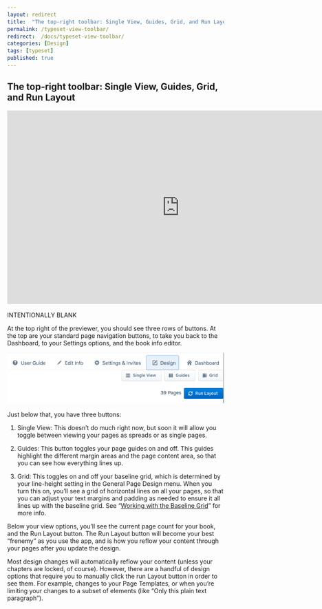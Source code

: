 ```yaml
---
layout: redirect
title:  "The top-right toolbar: Single View, Guides, Grid, and Run Layout"
permalink: /typeset-view-toolbar/
redirect:  /docs/typeset-view-toolbar/
categories: [Design]
tags: [typeset]
published: true
---
```


<section data-type="chapter" class="hsecchapter" data-hederis-type="hsecchapter" id="typeset-view-toolbar" data-pi-attrs="id: typeset-view-toolbar; data-tags: typeset;" role="doc-chapter" data-tags="typeset" data-author-name=" " data-book-title=" " title="The top-right toolbar: Single View, Guides, Grid, and Run Layout"><h1 data-hederis-type="hblkchaptitle" class="hblkchaptitle" id="pD0IadIdy">The top-right toolbar: Single View, Guides, Grid, and Run Layout</h1><iframe width="800" height="450" src="https://www.youtube.com/embed/uJFdCjW8Rl8" frameborder="0" allow="accelerometer;" encrypted-media="" gyroscope="" picture-in-picture="" allowfullscreen="" id="pj2ARRHYm"></iframe><p data-embedded-html="true" id="pCrMIBMfj">INTENTIONALLY BLANK</p><p class="hblkp" data-hederis-type="hblkp" id="pZrq9TZKv">At the top right of the previewer, you should see three rows of buttons. At the top are your standard page navigation buttons, to take you back to the Dashboard, to your Settings options, and the book info editor.</p><img data-hederis-type="hblkimg" class="hblkimg" id="pBg8hWkbM" src="/images/righttoolbar.png" data-img-src="righttoolbar.png"/><p class="hblkp" data-hederis-type="hblkp" id="p91hshM8B">Just below that, you have three buttons:</p><ol class="hwprnumlist" data-hederis-type="hwprnumlist" id="pnLbB0PyS"><li class="hblkoli" data-hederis-type="hblkoli" id="liVkoLvuG5"><p class="hblkoli" data-hederis-type="hblklip" id="pabW2Iz9W">Single View: This doesn&#8217;t do much right now, but soon it will allow you toggle between viewing your pages as spreads or as single pages.</p></li><li class="hblkoli" data-hederis-type="hblkoli" id="li5UwrGMfO"><p class="hblkoli" data-hederis-type="hblklip" id="pQi6dsL2e">Guides: This button toggles your page guides on and off. This guides highlight the different margin areas and the page content area, so that you can see how everything lines up.</p></li><li class="hblkoli" data-hederis-type="hblkoli" id="liw5H29T3z"><p class="hblkoli" data-hederis-type="hblklip" id="pjomuJ8Z5">Grid: This toggles on and off your baseline grid, which is determined by your line-height setting in the General Page Design menu. When you turn this on, you&#8217;ll see a grid of horizontal lines on all your pages, so that you can adjust your text margins and padding as needed to ensure it all lines up with the baseline grid. See &#8220;<a href="{% post_url 2020-08-25-24-WorkingwiththeBaselineGrid %}" data-hederis-type="hspana" id="pGMEki8eq"><span class="Hyperlink" data-hederis-type="hspnspan" id="pbvgg42jg">Working with the Baseline Grid</span></a>&#8221; for more info.</p></li></ol><p class="hblkp" data-hederis-type="hblkp" id="p2WBRvMgf">Below your view options, you&#8217;ll see the current page count for your book, and the Run Layout button. The Run Layout button will become your best &#8220;frenemy&#8221; as you use the app, and is how you reflow your content through your pages after you update the design.</p><p class="hblkp" data-hederis-type="hblkp" id="ppTqeOTwG">Most design changes will automatically reflow your content (unless your chapters are locked, of course). However, there are a handful of design options that require you to manually click the run Layout button in order to see them. For example, changes to your Page Templates, or when you&#8217;re limiting your changes to a subset of elements (like &#8220;Only this plain text paragraph&#8221;).</p></section>